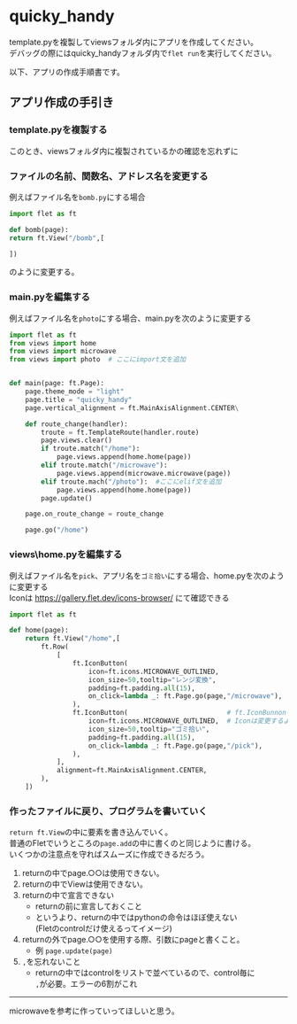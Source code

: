 # quicky_handy

template.pyを複製してviewsフォルダ内にアプリを作成してください。<br>
デバッグの際にはquicky_handyフォルダ内で`flet run`を実行してください。

以下、アプリの作成手順書です。

## アプリ作成の手引き

### template.pyを複製する
このとき、viewsフォルダ内に複製されているかの確認を忘れずに

### ファイルの名前、関数名、アドレス名を変更する
例えばファイル名を`bomb.py`にする場合
```python
import flet as ft

def bomb(page):
return ft.View("/bomb",[

])
```
のように変更する。

### main.pyを編集する
例えばファイル名を`photo`にする場合、main.pyを次のように変更する
```python
import flet as ft
from views import home
from views import microwave
from views import photo  # ここにimport文を追加


def main(page: ft.Page):
    page.theme_mode = "light"
    page.title = "quicky_handy"
    page.vertical_alignment = ft.MainAxisAlignment.CENTER\

    def route_change(handler):
        troute = ft.TemplateRoute(handler.route)
        page.views.clear()
        if troute.match("/home"):
            page.views.append(home.home(page))
        elif troute.match("/microwave"):
            page.views.append(microwave.microwave(page))
        elif troute.mach("/photo"):  #ここにelif文を追加
            page.views.append(home.home(page))
        page.update()

    page.on_route_change = route_change    

    page.go("/home")
```
### views\home.pyを編集する
例えばファイル名を`pick`、アプリ名を`ゴミ拾い`にする場合、home.pyを次のように変更する<br>
Iconは https://gallery.flet.dev/icons-browser/ にて確認できる
```python
import flet as ft

def home(page):
    return ft.View("/home",[
        ft.Row(
            [
                ft.IconButton(
                    icon=ft.icons.MICROWAVE_OUTLINED,
                    icon_size=50,tooltip="レンジ変換",
                    padding=ft.padding.all(15),
                    on_click=lambda _: ft.Page.go(page,"/microwave"),
                ),
                ft.IconButton(                         # ft.IconBunnonを追加
                    icon=ft.icons.MICROWAVE_OUTLINED,  # Iconは変更するように
                    icon_size=50,tooltip="ゴミ拾い",
                    padding=ft.padding.all(15),
                    on_click=lambda _: ft.Page.go(page,"/pick"),
                ),
            ],
            alignment=ft.MainAxisAlignment.CENTER,
        ),
    ])
```


### 作ったファイルに戻り、プログラムを書いていく
`return ft.View`の中に要素を書き込んでいく。<br>
普通のFletでいうところの`page.add`の中に書くのと同じように書ける。<br>
いくつかの注意点を守ればスムーズに作成できるだろう。
1. returnの中でpage.○○は使用できない。
2. returnの中でViewは使用できない。
3. returnの中で宣言できない
    - returnの前に宣言しておくこと
    - というより、returnの中ではpythonの命令はほぼ使えない<br>
      (Fletのcontrolだけ使えるってイメージ)
4. returnの外でpage.○○を使用する際、引数にpageと書くこと。
    - 例 `page.update(page)`
5. `,`を忘れないこと
    - returnの中ではcontrolをリストで並べているので、control毎に<br>
      `,`が必要。エラーの6割がこれ
----------------------------------------------------------------------
microwaveを参考に作っていってほしいと思う。
